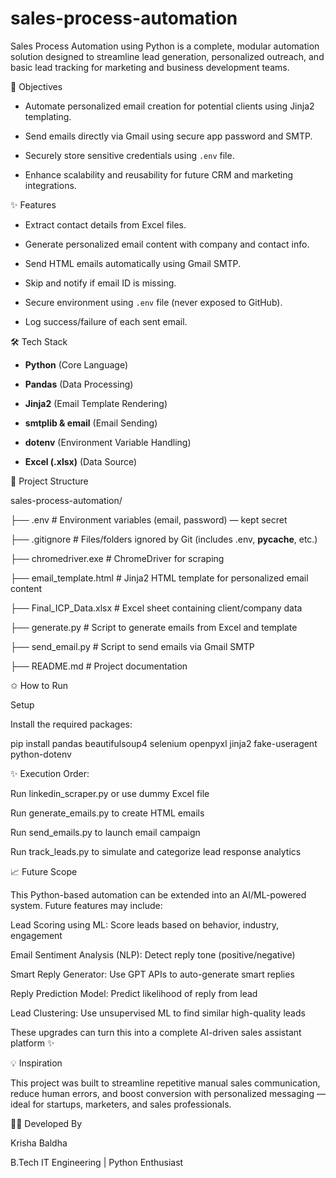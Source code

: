 # sales-process-automation
Sales Process Automation using Python is a complete, modular automation solution designed to streamline lead generation, personalized outreach, and basic lead tracking for marketing and business development teams.


🚀 Objectives


- Automate personalized email creation for potential clients using Jinja2 templating.
 
- Send emails directly via Gmail using secure app password and SMTP.
  
- Securely store sensitive credentials using `.env` file.
  
- Enhance scalability and reusability for future CRM and marketing integrations.



✨ Features

-  Extract contact details from Excel files.
 
-  Generate personalized email content with company and contact info.
  
-  Send HTML emails automatically using Gmail SMTP.
  
-  Skip and notify if email ID is missing.
  
-  Secure environment using `.env` file (never exposed to GitHub).
  
-  Log success/failure of each sent email.




🛠️ Tech Stack

- **Python** (Core Language)
  
- **Pandas** (Data Processing)
  
- **Jinja2** (Email Template Rendering)
  
- **smtplib & email** (Email Sending)
 
- **dotenv** (Environment Variable Handling)
  
- **Excel (.xlsx)** (Data Source)



📁 Project Structure


sales-process-automation/

├── .env                        # Environment variables (email, password) — kept secret

├── .gitignore                  # Files/folders ignored by Git (includes .env, __pycache__, etc.)

├── chromedriver.exe            #  ChromeDriver for scraping 

├── email_template.html         # Jinja2 HTML template for personalized email content

├── Final_ICP_Data.xlsx         # Excel sheet containing client/company data

├── generate.py                 # Script to generate emails from Excel and template

├── send_email.py               # Script to send emails via Gmail SMTP

├── README.md                   # Project documentation 












✩ How to Run

Setup

Install the required packages:

pip install pandas beautifulsoup4 selenium openpyxl jinja2 fake-useragent python-dotenv



✨ Execution Order:

Run linkedin_scraper.py or use dummy Excel file

Run generate_emails.py to create HTML emails

Run send_emails.py to launch email campaign

Run track_leads.py to simulate and categorize lead response analytics





📈 Future Scope
 

This Python-based automation can be extended into an AI/ML-powered system. Future features may include:

Lead Scoring using ML: Score leads based on behavior, industry, engagement

Email Sentiment Analysis (NLP): Detect reply tone (positive/negative)

Smart Reply Generator: Use GPT APIs to auto-generate smart replies

Reply Prediction Model: Predict likelihood of reply from lead

Lead Clustering: Use unsupervised ML to find similar high-quality leads

These upgrades can turn this into a complete AI-driven sales assistant platform ✨





 💡 Inspiration
 
This project was built to streamline repetitive manual sales communication, reduce human errors, and boost conversion with personalized messaging — ideal for startups, marketers, and sales professionals.





👩‍💻 Developed By

Krisha Baldha

B.Tech IT Engineering |  Python Enthusiast

















